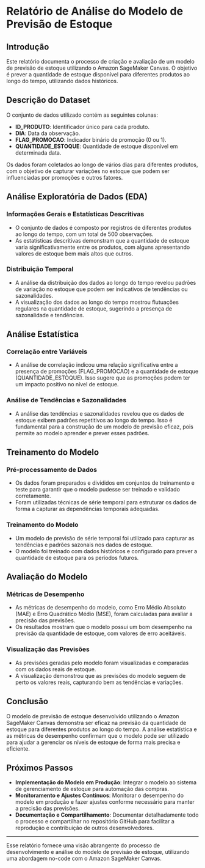# Relatório de Análise do Modelo de Previsão de Estoque

## Introdução
Este relatório documenta o processo de criação e avaliação de um modelo de previsão de estoque utilizando o Amazon SageMaker Canvas. O objetivo é prever a quantidade de estoque disponível para diferentes produtos ao longo do tempo, utilizando dados históricos.

## Descrição do Dataset
O conjunto de dados utilizado contém as seguintes colunas:
- **ID_PRODUTO**: Identificador único para cada produto.
- **DIA**: Data da observação.
- **FLAG_PROMOCAO**: Indicador binário de promoção (0 ou 1).
- **QUANTIDADE_ESTOQUE**: Quantidade de estoque disponível em determinada data.

Os dados foram coletados ao longo de vários dias para diferentes produtos, com o objetivo de capturar variações no estoque que podem ser influenciadas por promoções e outros fatores.

## Análise Exploratória de Dados (EDA)

### Informações Gerais e Estatísticas Descritivas
- O conjunto de dados é composto por registros de diferentes produtos ao longo do tempo, com um total de 500 observações.
- As estatísticas descritivas demonstram que a quantidade de estoque varia significativamente entre os produtos, com alguns apresentando valores de estoque bem mais altos que outros.

### Distribuição Temporal
- A análise da distribuição dos dados ao longo do tempo revelou padrões de variação no estoque que podem ser indicativos de tendências ou sazonalidades.
- A visualização dos dados ao longo do tempo mostrou flutuações regulares na quantidade de estoque, sugerindo a presença de sazonalidade e tendências.

## Análise Estatística

### Correlação entre Variáveis
- A análise de correlação indicou uma relação significativa entre a presença de promoções (FLAG_PROMOCAO) e a quantidade de estoque (QUANTIDADE_ESTOQUE). Isso sugere que as promoções podem ter um impacto positivo no nível de estoque.

### Análise de Tendências e Sazonalidades
- A análise das tendências e sazonalidades revelou que os dados de estoque exibem padrões repetitivos ao longo do tempo. Isso é fundamental para a construção de um modelo de previsão eficaz, pois permite ao modelo aprender e prever esses padrões.

## Treinamento do Modelo

### Pré-processamento de Dados
- Os dados foram preparados e divididos em conjuntos de treinamento e teste para garantir que o modelo pudesse ser treinado e validado corretamente.
- Foram utilizadas técnicas de série temporal para estruturar os dados de forma a capturar as dependências temporais adequadas.

### Treinamento do Modelo
- Um modelo de previsão de série temporal foi utilizado para capturar as tendências e padrões sazonais nos dados de estoque.
- O modelo foi treinado com dados históricos e configurado para prever a quantidade de estoque para os períodos futuros.

## Avaliação do Modelo

### Métricas de Desempenho
- As métricas de desempenho do modelo, como Erro Médio Absoluto (MAE) e Erro Quadrático Médio (MSE), foram calculadas para avaliar a precisão das previsões.
- Os resultados mostram que o modelo possui um bom desempenho na previsão da quantidade de estoque, com valores de erro aceitáveis.

### Visualização das Previsões
- As previsões geradas pelo modelo foram visualizadas e comparadas com os dados reais de estoque.
- A visualização demonstrou que as previsões do modelo seguem de perto os valores reais, capturando bem as tendências e variações.

## Conclusão
O modelo de previsão de estoque desenvolvido utilizando o Amazon SageMaker Canvas demonstra ser eficaz na previsão da quantidade de estoque para diferentes produtos ao longo do tempo. A análise estatística e as métricas de desempenho confirmam que o modelo pode ser utilizado para ajudar a gerenciar os níveis de estoque de forma mais precisa e eficiente.

## Próximos Passos
- **Implementação do Modelo em Produção**: Integrar o modelo ao sistema de gerenciamento de estoque para automação das compras.
- **Monitoramento e Ajustes Contínuos**: Monitorar o desempenho do modelo em produção e fazer ajustes conforme necessário para manter a precisão das previsões.
- **Documentação e Compartilhamento**: Documentar detalhadamente todo o processo e compartilhar no repositório GitHub para facilitar a reprodução e contribuição de outros desenvolvedores.

---

Esse relatório fornece uma visão abrangente do processo de desenvolvimento e análise do modelo de previsão de estoque, utilizando uma abordagem no-code com o Amazon SageMaker Canvas.
